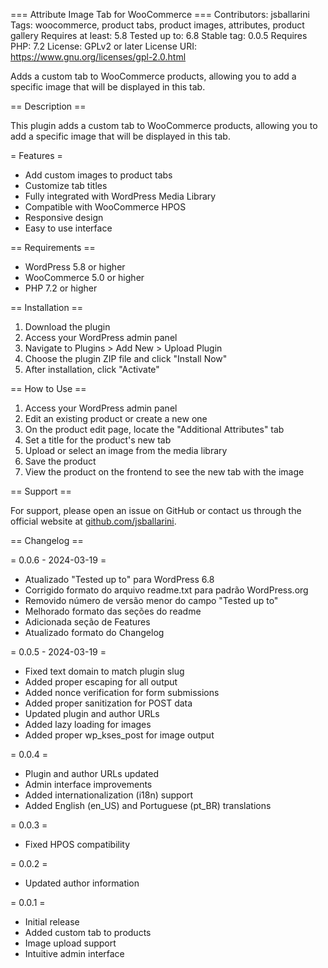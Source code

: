 === Attribute Image Tab for WooCommerce ===
Contributors: jsballarini
Tags: woocommerce, product tabs, product images, attributes, product gallery
Requires at least: 5.8
Tested up to: 6.8
Stable tag: 0.0.5
Requires PHP: 7.2
License: GPLv2 or later
License URI: https://www.gnu.org/licenses/gpl-2.0.html

Adds a custom tab to WooCommerce products, allowing you to add a specific image that will be displayed in this tab.

== Description ==

This plugin adds a custom tab to WooCommerce products, allowing you to add a specific image that will be displayed in this tab.

= Features =

* Add custom images to product tabs
* Customize tab titles
* Fully integrated with WordPress Media Library
* Compatible with WooCommerce HPOS
* Responsive design
* Easy to use interface

== Requirements ==

* WordPress 5.8 or higher
* WooCommerce 5.0 or higher
* PHP 7.2 or higher

== Installation ==

1. Download the plugin
2. Access your WordPress admin panel
3. Navigate to Plugins > Add New > Upload Plugin
4. Choose the plugin ZIP file and click "Install Now"
5. After installation, click "Activate"

== How to Use ==

1. Access your WordPress admin panel
2. Edit an existing product or create a new one
3. On the product edit page, locate the "Additional Attributes" tab
4. Set a title for the product's new tab
5. Upload or select an image from the media library
6. Save the product
7. View the product on the frontend to see the new tab with the image

== Support ==

For support, please open an issue on GitHub or contact us through the official website at [github.com/jsballarini](https://github.com/jsballarini).

== Changelog ==

= 0.0.6 - 2024-03-19 =
* Atualizado "Tested up to" para WordPress 6.8
* Corrigido formato do arquivo readme.txt para padrão WordPress.org
* Removido número de versão menor do campo "Tested up to"
* Melhorado formato das seções do readme
* Adicionada seção de Features
* Atualizado formato do Changelog

= 0.0.5 - 2024-03-19 =
* Fixed text domain to match plugin slug
* Added proper escaping for all output
* Added nonce verification for form submissions
* Added proper sanitization for POST data
* Updated plugin and author URLs
* Added lazy loading for images
* Added proper wp_kses_post for image output

= 0.0.4 =
* Plugin and author URLs updated
* Admin interface improvements
* Added internationalization (i18n) support
* Added English (en_US) and Portuguese (pt_BR) translations

= 0.0.3 =
* Fixed HPOS compatibility

= 0.0.2 =
* Updated author information

= 0.0.1 =
* Initial release
* Added custom tab to products
* Image upload support
* Intuitive admin interface 
